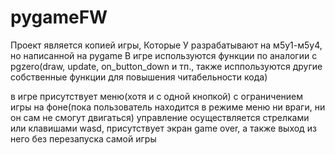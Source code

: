 # pygameFW


Проект является копией игры, Которые У разрабатывают на м5у1-м5у4, но написанной на pygame
В игре используются функции по аналогии с pgzero(draw, update, on_button_down и тп., также исппользуются другие собственные функции для повышения читабельности кода)

в игре присутствует меню(хотя и с одной кнопкой) с ограничением игры на фоне(пока пользователь находится в режиме меню ни враги, ни он сам не смогут двигаться)
управление осуществляется стрелками или клавишами wasd, присутствует экран game over, а также выход из него без перезапуска самой игры
